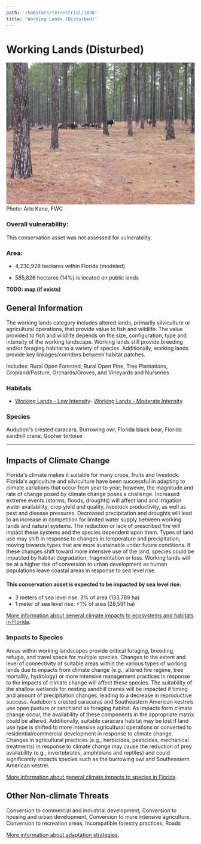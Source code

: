 ```yaml
---
path: '/habitats/terrestrial/1830'
title: 'Working Lands (Disturbed)'
---
```


# Working Lands (Disturbed)

<div id="TopSection">

<div class="header-photo"><img src="1830.jpg" alt="Photo for Working Lands (Disturbed)"/>
<figcaption>Photo: Arlo Kane, FWC</figcaption></div>

<div>

### Overall vulnerability:

This conservation asset was not assessed for vulnerability.

### Area:

-   4,230,928 hectares within Florida (modeled)

-   585,826 hectares (14%) is located on public lands



</div>
</div>

**TODO: map (if exists)**

## General Information

The working lands category includes altered lands, primarily silviculture or agricultural operations, that provide value to fish and wildlife.  The value provided to fish and wildlife depends on the size, configuration, type and intensity of the working landscape.  Working lands still provide breeding and/or foraging habitat to a variety of species.  Additionally, working lands provide key linkages/corridors between habitat patches.

Includes: Rural Open Forested, Rural Open Pine, Tree Plantations, Cropland/Pasture, Orchards/Groves, and Vineyards and Nurseries

### Habitats

- [Working Lands - Low Intensity](/habitats/terrestrial/1831)- [Working Lands - Moderate Intensity](/habitats/terrestrial/1833)



### Species

Audubon's crested caracara, Burrowing owl, Florida black bear, Florida sandhill crane, Gopher tortoise

<hr />

## Impacts of Climate Change

Florida's climate makes it suitable for many crops, fruits and livestock.  Florida's agriculture and silviculture have been successful in adapting to climate variations that occur from year to year; however, the magnitude and rate of change  posed by climate change poses a challenge.  Increased extreme events (storms, floods, droughts) will affect land and irrigation water availability, crop yield and quality, livestock productivity, as well as pest and disease pressures.  Decreased precipitation and droughts will lead to an increase in competition for limited water supply between working lands and natural systems.  The reduction or lack of prescribed fire will impact these systems and the species dependent upon them.  Types of land use may shift in response to changes in temperature and precipitation, moving towards types that are more sustainable under future conditions.  If these changes shift toward more intensive use of the land, species could be impacted by habitat degradation, fragmentation or loss.  Working lands will be at a higher risk of conversion to urban development as human populations leave coastal areas in response to sea level rise.


#### This conservation asset is expected to be impacted by sea level rise:

- 3 meters of sea level rise: 3% of area (133,789 ha)
- 1 meter of sea level rise: <1% of area (28,591 ha)
    

[More information about general climate impacts to ecosystems and habitats in Florida](/impacts/habitats).

### Impacts to Species

Areas within working landscapes provide critical foraging, breeding, refugia, and travel space for multiple species.   Changes to the extent and level of connectivity of suitable areas within the various types of working lands due to impacts from climate change (e.g., altered fire regime, tree mortality, hydrology) or more intensive management practices in response to the impacts of climate change will affect these species.  The suitability of the shallow wetlands for nesting sandhill cranes will be impacted if timing and amount of precipitation changes, leading to a decrease in reproductive success.  Audubon's crested caracaras and Southeastern American kestrels use open pasture or ranchland as foraging habitat.  As impacts form climate change occur, the availability of these components in the appropriate matrix could be altered.  Additionally, suitable caracara habitat may be lost if land use type is shifted to more intensive agricultural operations or converted to residential/commercial development in response to climate change. Changes in agricultural practices (e.g., herbicides, pesticides, mechanical treatments) in response to climate change may cause the reduction of prey availability (e.g., invertebrates, amphibians and reptiles) and could significantly impacts species such as the burrowing owl and Southeastern American kestrel.

[More information about general climate impacts to species in Florida](/impacts/species).

## Other Non-climate Threats

Conversion to commercial and industrial development, Conversion to housing and urban development,  Conversion to more intensive agriculture, Conversion to recreation areas, Incompatible forestry practices, Roads

[More information about adaptation strategies](/strategies).


